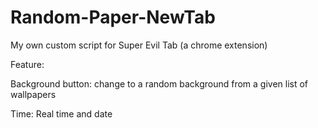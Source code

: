 # Random-Paper-NewTab
My own custom script for Super Evil Tab (a chrome extension)

Feature:

  Background button: change to a random background from a given list of wallpapers

  Time: Real time and date
